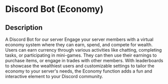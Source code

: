 # Discord Bot (Economy)

## Description
A Discord Bot for our server Engage your server members with a virtual economy system where they can earn, spend, and compete for wealth. Users can earn currency through various activities like chatting, completing tasks, or participating in mini-games. They can then use their earnings to purchase items, or engage in trades with other members. With leaderboards to showcase the wealthiest users and customizable settings to tailor the economy to your server's needs, the Economy function adds a fun and interactive element to your Discord community.

